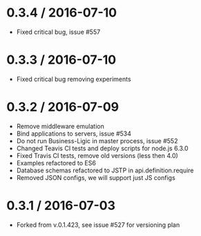 0.3.4 / 2016-07-10
==================

  * Fixed critical bug, issue #557

0.3.3 / 2016-07-10
==================

  * Fixed critical bug removing experiments

0.3.2 / 2016-07-09
==================

  * Remove middleware emulation
  * Bind applications to servers, issue #534
  * Do not run Business-Ligic in master process, issue #552
  * Changed Teavis CI tests and deploy scripts for node.js 6.3.0
  * Fixed Travis CI tests, remove old versions (less then 4.0)
  * Examples refactored to ES6
  * Database schemas refactored to JSTP in api.definition.require
  * Removed JSON configs, we will support just JS configs

0.3.1 / 2016-07-03
==================

  * Forked from v.0.1.423, see issue #527 for versioning plan
